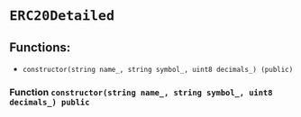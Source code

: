 # `ERC20Detailed`

## Functions:

- `constructor(string name_, string symbol_, uint8 decimals_) (public)`

### Function `constructor(string name_, string symbol_, uint8 decimals_) public`

